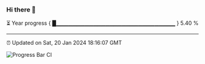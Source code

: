 ### Hi there 👋

⏳ Year progress { █▁▁▁▁▁▁▁▁▁▁▁▁▁▁▁▁▁▁▁▁▁▁▁▁▁▁▁▁▁ } 5.40 %

---

⏰ Updated on Sat, 20 Jan 2024 18:16:07 GMT

![Progress Bar CI](https://github.com/liununu/liununu/workflows/Progress%20Bar%20CI/badge.svg)
